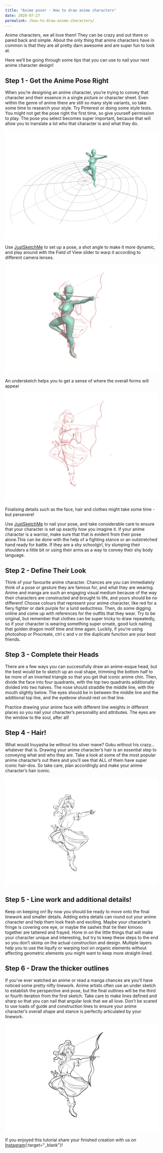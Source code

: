 ```yaml
---
title: "Anime poser - How to draw anime characters"
date: 2020-07-27
permalink: /how-to-draw-anime-characters/
---
```


Anime characters, we all love them! They can be crazy and out there or pared back and simple. About the only thing that anime characters have in common is that they are all pretty darn awesome and are super fun to look at.

Here we’ll be going through some tips that you can use to nail your next anime character design!

## Step 1 - Get the Anime Pose Right

When you’re designing an anime character, you’re trying to convey that character and their essence in a single picture or character sheet. Even within the genre of anime there are still so many style variants, so take some time to research your style. Try Pinterest or doing some style tests. You might not get the pose right the first time, so give yourself permission to play. The pose you select becomes super important, because that will allow you to translate a lot who that character is and what they do.

![Setup pose](/images/screenshots/animeposer-1.png)

Use [JustSketchMe](/) to set up a pose, a shot angle to make it more dynamic, and play around with the Field of View slider to warp it according to different camera lenses.

![Dynamic pose](/images/screenshots/animeposer-2.png)

An undersketch helps you to get a sense of where the overall forms will appear

![Undersketch](/images/screenshots/animeposer-3.png)

Finalising details such as the face, hair and clothes might take some time - but persevere!

Use [JustSketchMe](/) to nail your pose, and take considerable care to ensure that your character is set up exactly how you imagine it. If your anime character is a warrior, make sure that that is evident from their pose alone.This can be done with the help of a fighting stance or an outstretched hand ready for battle. If they are a shy schoolgirl, try slumping their shoulders a little bit or using their arms as a way to convey their shy body language.

## Step 2 - Define Their Look

Think of your favourite anime character. Chances are you can immediately think of a pose or gesture they are famous for, and what they are wearing. Anime and manga are such an engaging visual medium because of the way their characters are constructed and brought to life, and yours should be no different! Choose colours that represent your anime character, like red for a fiery fighter or dark purple for a lurid seductress. Then, do some digging online and come up with references for the outfits that they wear. Try to be original, but remember that clothes can be super tricky to draw repeatedly, so if your character is wearing something super ornate, good luck nailing that golden dragon motif time and time again. Luckily, if you're using photoshop or Procreate, ctrl c and v or the duplicate function are your best friends.

## Step 3 - Complete their Heads

There are a few ways you can successfully draw an anime-esque head, but the best would be to sketch up an oval shape, trimming the bottom half to be more of an inverted triangle so that you get that iconic anime chin. Then, divide the face into four quadrants, with the top two quadrants additionally divided into two halves. The nose should straddle the middle line, with the mouth slightly below. The eyes should be in between the middle line and the additional top line, and the eyebrow should rest on that line.

Practice drawing your anime face with different line weights in different places so you nail your character’s personality and attributes. The eyes are the window to the soul, after all!

## Step 4 - Hair!

What would Inuyasha be without his silver mane? Goku without his crazy… whatever that is. Drawing your anime character’s hair is an essential step to conveying what and who they are. Take a look at some of the most popular anime character’s out there and you’ll see that ALL of them have super iconic hair-dos. So take care, plan accordingly and make your anime character’s hair iconic.

![With hair outlines](/images/screenshots/animeposer-4.png)

## Step 5 - Line work and additional details!

Keep on keeping on! By now you should be ready to move onto the final linework and smaller details. Adding extra details can round out your anime character and help them look fresh and exciting. Maybe your character’s fringe is covering one eye, or maybe the sashes that tie their kimono together are tattered and frayed. Hone in on the little things that will make your character unique and interesting, but try to keep these steps to the end so you don’t skimp on the actual construction and design. Multiple layers help you to use the liquify or warping tool on organic elements without affecting geometric elements you might want to keep more straight-lined.

## Step 6 - Draw the thicker outlines

If you’ve ever watched an anime or read a manga chances are you’ll have noticed some pretty nifty linework. Anime artists often use an under sketch to establish the perspective and pose, but the final outlines will be the third or fourth iteration from the first sketch. Take care to make lines defined and sharp so that you can nail that angular look that we all love. Don’t be scared to use loads of guide and construction lines to ensure your anime character’s overall shape and stance is perfectly articulated by your linework.

![With thick outlines](/images/screenshots/animeposer-5.png)

If you enjoyed this tutorial share your finished creation with us on [Instagram](https://instagram.com/justsketch.me){:target="_blank"}!